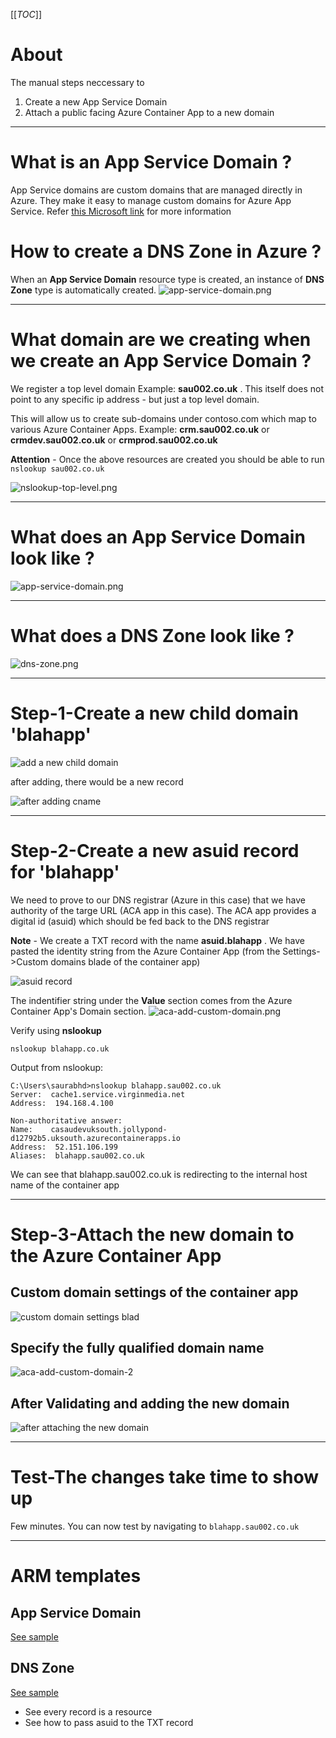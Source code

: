 [[_TOC_]]

# About
The manual steps neccessary to 
1. Create a new App Service Domain
1. Attach a public facing Azure Container App to a new domain

---

# What is an App Service Domain ?
App Service domains are custom domains that are managed directly in Azure. They make it easy to manage custom domains for Azure App Service. Refer [this Microsoft link](https://learn.microsoft.com/en-us/azure/app-service/manage-custom-dns-buy-domain) for more information



# How to create a DNS Zone in Azure ?

When an **App Service Domain** resource type is created, an instance of **DNS Zone** type is automatically created.
![app-service-domain.png](images/app-service-domain-and-dns-zone.png)

---

# What domain are we creating when we create an App Service Domain ?
We register a top level domain Example: **sau002.co.uk** . This itself does not point to any specific ip address - but just a top level domain.

This will allow us to create sub-domains under contoso.com which map to various Azure Container Apps. Example: **crm.sau002.co.uk** or **crmdev.sau002.co.uk** or **crmprod.sau002.co.uk**

**Attention** - Once the above resources are created you should be able to run `nslookup sau002.co.uk`

![nslookup-top-level.png](images/nslookup-top-level.png)

---

# What does an App Service Domain look like ?

![app-service-domain.png](images/app-service-domain.png)


---

# What does a DNS Zone look like ?

![dns-zone.png](images/dns-zone.png)


---


# Step-1-Create a new child domain 'blahapp'


![add a new child domain](images/domain-001-add-cname-record.PNG)

after adding, there would be a new record

![after adding cname](images/domain-002-after-adding-cname-record.png)

---


# Step-2-Create a new asuid record for 'blahapp'

We need to prove to our DNS registrar (Azure in this case) that we have authority of the targe URL (ACA app in this case). The ACA app provides a digital id (asuid) which should be fed back to the DNS registrar 

**Note** - We create a TXT record with the name **asuid.blahapp** . We have pasted the identity string from the Azure Container App (from the Settings->Custom domains blade of the container app)

![asuid record](images/domain-003-add-asuid.png)


The indentifier string under the **Value** section comes from the Azure Container App's Domain section.
![aca-add-custom-domain.png](images/aca-add-custom-domain.png)

Verify using **nslookup**
```
nslookup blahapp.co.uk
```

Output from nslookup:

```
C:\Users\saurabhd>nslookup blahapp.sau002.co.uk
Server:  cache1.service.virginmedia.net
Address:  194.168.4.100

Non-authoritative answer:
Name:    casaudevuksouth.jollypond-d12792b5.uksouth.azurecontainerapps.io
Address:  52.151.106.199
Aliases:  blahapp.sau002.co.uk
```

We can see that blahapp.sau002.co.uk is redirecting to the internal host name of the container app

---

# Step-3-Attach the new domain to the Azure Container App

##  Custom domain settings of the container app
![custom domain settings blad](images/domain-004-containerapp-custom-domain-settings.png)


## Specify the fully qualified domain name

![aca-add-custom-domain-2](images/aca-add-custom-domain-2.png)


## After Validating and adding the new domain
![after attaching the new domain](images/domain-005-containerapp-after-adding-custom-domain.PNG)

---


# Test-The changes take time to show up
Few minutes.
You can now test by navigating to `blahapp.sau002.co.uk`

---

# ARM templates

## App Service Domain

[See sample](example.appservice.arm.json)


## DNS Zone

[See sample](example.appservicedomain.arm.json)

- See every record is a resource
- See how to pass asuid to the TXT record

